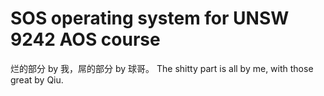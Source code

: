# SOS operating system for UNSW 9242 AOS course
烂的部分 by 我，屌的部分 by 球哥。
The shitty part is all by me, with those great by Qiu.

